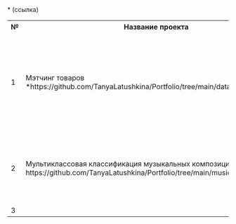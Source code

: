 <table>
    <tr>
        <th>№</th>
        <th>Название проекта</th>
        <th>Описание</th>
        <th>Стек</th>
    </tr>
    <tr>
        <td>1</td>
        <td>Мэтчинг товаров *https://github.com/TanyaLatushkina/Portfolio/tree/main/data_matching</td>* (ссылка)
        <td>Разработка алгоритма для маркетплейса, который для всех товаров из одного набора данных, предложит несколько вариантов наиболее похожих из другого набора</td>
        <td>python, pandas, sklearn, seaborn, matplotlib, numpy, faiss</td>
    </tr>
    <tr>
        <td>2</td>
        <td>Мультиклассовая классификация музыкальных композиций https://github.com/TanyaLatushkina/Portfolio/tree/main/music_genre_classifier</td>
        <td>Pазработка модели, колторая позволяит классифицировать музыкальные произведения по жанрам</td>
        <td>python, pandas, sklearn, seaborn, matplotlib, phik, optunas, shap</td>
    </tr>
        <td>3</td>
        <td> </td>
        <td> </td>
        <td> </td>
</table>
